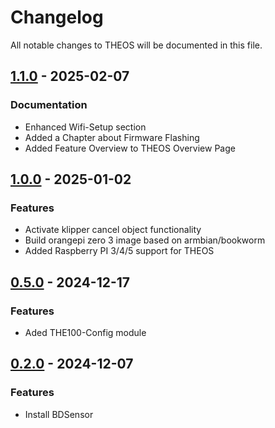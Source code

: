 <!-- THIS FILE IS UPDATED AUTOMATICALLY, ANY CHANGES WILL BE OVERRIDDEN -->
# Changelog
All notable changes to THEOS will be documented in this file.

## [1.1.0](https://github.com/MSzturc/THEOS/releases/tag/1.1.0) - 2025-02-07
### Documentation

- Enhanced Wifi-Setup section
- Added a Chapter about Firmware Flashing
- Added Feature Overview to THEOS  Overview Page

## [1.0.0](https://github.com/MSzturc/THEOS/releases/tag/1.0.0) - 2025-01-02
### Features

- Activate klipper cancel object functionality
- Build orangepi zero 3 image based on armbian/bookworm
- Added Raspberry PI 3/4/5 support for THEOS

## [0.5.0](https://github.com/MSzturc/THEOS/releases/tag/0.5.0) - 2024-12-17
### Features

- Aded THE100-Config module

## [0.2.0](https://github.com/MSzturc/THEOS/releases/tag/0.2.0) - 2024-12-07
### Features

- Install BDSensor

